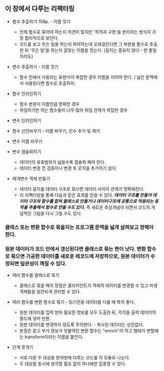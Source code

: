 ## 이 장에서 다루는 리팩터링

- 함수 추출하기 158p. - 이름 짓기
  - 언제 함수로 묶어야 하는지 의견이 많지만 '목적과 구현'을 분리하는 방식이 가장 합리적으로 보인다.
  - 코드를 보고 무슨 일을 하는지 파악하는데 오래걸린다면 그 부분을 함수로 추출한 뒤 '무슨 일'을 하는지 걸맞는 이름을 짓는다. (길이는 중요치 않다 - 한 줄일지라도)
- 변수 추출하기 - 이름 짓기

  - 함수 안에서 사용되는 표현식이 복잡한 경우 이름을 지어야 한다. / 넓은 문맥에서 사용된다면 함수로 추출하자.

- 함수 인라인하기
  - 함수 본문이 이름만큼 명확한 경우
  - 위임하기만 하는 함수들이 너무 많아 위임 관계가 복잡한 경우
- 변수 인라인하기

- 함수 선언바꾸기 - 이름 바꾸기, 인수 추가 및 제거
- 변수 이름 바꾸기
- 변수 캡슐화하기
  - 데이터의 유효범위가 넓을수록 캡슐화 해야 한다.
  - 데이터 변경 전 검증이나 변경 후 로직을 추가하기 쉽다.
- 매개변수 객체 만들기
  - 데이터 뭉치를 데이터 구조로 묶으면 데이터 사이의 관계가 명확해진다.
  - 이 리팩터링을 통해 다음과 같은 효과를 얻을 수 있다. **_데이터 구조를 만들어 데이터 구조와 함수를 합쳐 클래스로 만들거나 데이터구조에 공통으로 적용되는 동작을 추출해서 함수로 만들 수도 있다._** 즉 새로운 추상개념이 되면서 코드의 개념적인 그림을 다시 그릴 수도 있다.

### 클래스 또는 변환 함수로 묶을지는 프로그램 문맥을 넓게 살펴보고 정해야 한다.

### 원본 데이터가 코드 안에서 갱신된다면 클래스로 묶는 편이 낫다. 변환 함수로 묶으면 가공한 데이터를 새로운 레코드에 저장하므로, 원본 데이터가 수정되면 일관성이 깨질 수 있다.

- 여러 함수를 클래스로 묶기
  - 클래스로 묶을 때의 장점은 클라이언트가 객체의 데이터를 변경할 수 있고 파생 객체들을 일관되게 관리할 수 있다.
- 여러 함수를 변환 함수로 묶기 - 읽기전용 데이터를 다룰 때 특히 좋다.

  - 원본 데이터를 입력 받아 필요한 정보를 모두 도출한 뒤, 각각을 출력 데이터의 필드에 넣어 반환.
  - 원본 데이터를 변경하지 않도록 주의한다. - 복사된 데이터는 상관없다.
  - 본질은 같고 부가 정보가 덧붙여진 변환 함수는 "enrich"라 하고 형태가 변할때는 transform이라는 이름을 붙인다.

- 단계 쪼개기
  - 서로 다른 두 대상을 한꺼번에 다루는 코드를 각 모듈로 나눈다.
  - 두 대상을 동시에 생각할 필요 없이 하나에만 집중할 수 있다.
